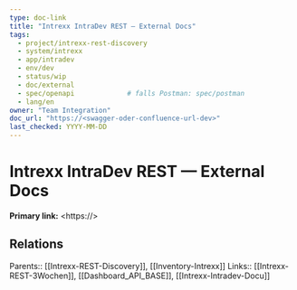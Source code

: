 ```yaml
---
type: doc-link
title: "Intrexx IntraDev REST — External Docs"
tags:
  - project/intrexx-rest-discovery
  - system/intrexx
  - app/intradev
  - env/dev
  - status/wip
  - doc/external
  - spec/openapi             # falls Postman: spec/postman
  - lang/en
owner: "Team Integration"
doc_url: "https://<swagger-oder-confluence-url-dev>"
last_checked: YYYY-MM-DD
---
```


# Intrexx IntraDev REST — External Docs

**Primary link:** <https://<swagger-oder-confluence-url-dev>>

## Relations
Parents:: [[Intrexx-REST-Discovery]], [[Inventory-Intrexx]]
Links:: [[Intrexx-REST-3Wochen]], [[Dashboard_API_BASE]], [[Intrexx-Intradev-Docu]]
